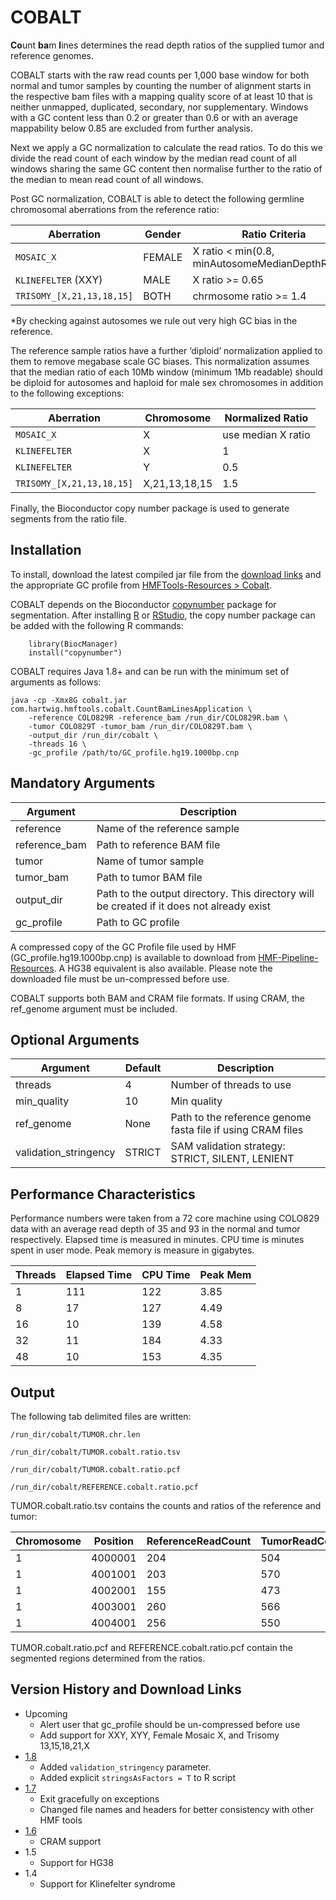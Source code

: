 # COBALT

**Co**unt **ba**m **l**ines determines the read depth ratios of the supplied tumor and reference genomes. 

COBALT starts with the raw read counts per 1,000 base window for both normal and tumor samples by counting the number of alignment starts 
in the respective bam files with a mapping quality score of at least 10 that is neither unmapped, duplicated, secondary, nor supplementary. 
Windows with a GC content less than 0.2 or greater than 0.6 or with an average mappability below 0.85 are excluded from further analysis.

Next we apply a GC normalization to calculate the read ratios. 
To do this we divide the read count of each window by the median read count of all windows sharing the same GC content then normalise further to the 
ratio of the median to mean read count of all windows. 

Post GC normalization, COBALT is able to detect the following germline chromosomal aberrations from the reference ratio:

Aberration | Gender | Ratio Criteria
---|---|---
`MOSAIC_X` | FEMALE| X ratio < min(0.8, minAutosomeMedianDepthRatio*)
`KLINEFELTER` (XXY) | MALE | X ratio >= 0.65
`TRISOMY_[X,21,13,18,15]` | BOTH | chrmosome ratio >= 1.4

*By checking against autosomes we rule out very high GC bias in the reference.  

The reference sample ratios have a further ‘diploid’ normalization applied to them to remove megabase scale GC biases. 
This normalization assumes that the median ratio of each 10Mb window (minimum 1Mb readable) should be diploid for autosomes and haploid for 
male sex chromosomes in addition to the following exceptions:

Aberration | Chromosome | Normalized Ratio
---|---|---
`MOSAIC_X` | X | use median X ratio
`KLINEFELTER` | X | 1
`KLINEFELTER` | Y | 0.5
`TRISOMY_[X,21,13,18,15]` | X,21,13,18,15 | 1.5

Finally, the Bioconductor copy number package is used to generate segments from the ratio file.

## Installation

To install, download the latest compiled jar file from the [download links](#version-history-and-download-links) and the appropriate GC profile from [HMFTools-Resources > Cobalt](https://resources.hartwigmedicalfoundation.nl/).

COBALT depends on the Bioconductor [copynumber](http://bioconductor.org/packages/release/bioc/html/copynumber.html) package for segmentation.
After installing [R](https://www.r-project.org/) or [RStudio](https://rstudio.com/), the copy number package can be added with the following R commands:
```
    library(BiocManager)
    install("copynumber")
```

COBALT requires Java 1.8+ and can be run with the minimum set of arguments as follows:

```
java -cp -Xmx8G cobalt.jar com.hartwig.hmftools.cobalt.CountBamLinesApplication \
    -reference COLO829R -reference_bam /run_dir/COLO829R.bam \ 
    -tumor COLO829T -tumor_bam /run_dir/COLO829T.bam \ 
    -output_dir /run_dir/cobalt \ 
    -threads 16 \ 
    -gc_profile /path/to/GC_profile.hg19.1000bp.cnp
```


## Mandatory Arguments

Argument  | Description
---|---
reference | Name of the reference sample
reference_bam | Path to reference BAM file
tumor | Name of tumor sample
tumor_bam | Path to tumor BAM file
output_dir | Path to the output directory. This directory will be created if it does not already exist
gc_profile | Path to GC profile 

A compressed copy of the GC Profile file used by HMF (GC_profile.hg19.1000bp.cnp) is available to download from [HMF-Pipeline-Resources](https://resources.hartwigmedicalfoundation.nl). 
A HG38 equivalent is also available. Please note the downloaded file must be un-compressed before use. 

COBALT supports both BAM and CRAM file formats. If using CRAM, the ref_genome argument must be included.

## Optional Arguments

Argument | Default | Description 
---|---|---
threads | 4 | Number of threads to use
min_quality | 10 | Min quality
ref_genome | None | Path to the reference genome fasta file if using CRAM files
validation_stringency | STRICT | SAM validation strategy: STRICT, SILENT, LENIENT

## Performance Characteristics
Performance numbers were taken from a 72 core machine using COLO829 data with an average read depth of 35 and 93 in the normal and tumor respectively. 
Elapsed time is measured in minutes. 
CPU time is minutes spent in user mode. 
Peak memory is measure in gigabytes.


Threads | Elapsed Time| CPU Time | Peak Mem
---|---|---|---
1 | 111 | 122 | 3.85
8 | 17 | 127 | 4.49
16 | 10 | 139 | 4.58 
32 | 11 | 184 | 4.33
48 | 10 | 153 | 4.35


## Output
The following tab delimited files are written:

`/run_dir/cobalt/TUMOR.chr.len`

`/run_dir/cobalt/TUMOR.cobalt.ratio.tsv`

`/run_dir/cobalt/TUMOR.cobalt.ratio.pcf`

`/run_dir/cobalt/REFERENCE.cobalt.ratio.pcf`

TUMOR.cobalt.ratio.tsv contains the counts and ratios of the reference and tumor:

Chromosome | Position | ReferenceReadCount | TumorReadCount | ReferenceGCRatio | TumorGCRatio | ReferenceGCDiploidRatio
---|---|---|---|---|---|---
1|4000001|204|504|0.8803|0.855|0.8982
1|4001001|203|570|0.8429|0.9149|0.86
1|4002001|155|473|0.6463|0.7654|0.6594
1|4003001|260|566|1.098|0.9328|1.1203
1|4004001|256|550|1.1144|0.9428|1.1371

TUMOR.cobalt.ratio.pcf and REFERENCE.cobalt.ratio.pcf contain the segmented regions determined from the ratios.

## Version History and Download Links
- Upcoming
  - Alert user that gc_profile should be un-compressed before use
  - Add support for XXY, XYY, Female Mosaic X, and Trisomy 13,15,18,21,X
- [1.8](https://github.com/hartwigmedical/hmftools/releases/tag/cobalt-v1.8)
  - Added `validation_stringency` parameter.
  - Added explicit `stringsAsFactors = T` to R script
- [1.7](https://github.com/hartwigmedical/hmftools/releases/tag/cobalt-v1.7)
  - Exit gracefully on exceptions
  - Changed file names and headers for better consistency with other HMF tools
- [1.6](https://github.com/hartwigmedical/hmftools/releases/tag/cobalt-v1.6)
  - CRAM support
- 1.5
  - Support for HG38
- 1.4
  - Support for Klinefelter syndrome